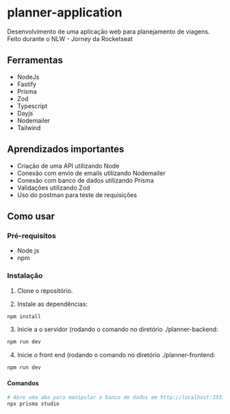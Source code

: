 # planner-application
Desenvolvimento de uma aplicação web para planejamento de viagens. Feito durante o NLW - Jorney da Rocketseat
## Ferramentas

- NodeJs
- Fastify
- Prisma
- Zod
- Typescript
- Dayjs
- Nodemailer
- Tailwind

## Aprendizados importantes

- Criação de uma API utilizando Node
- Conexão com envio de emails utilizando Nodemailer
- Conexão com banco de dados utilizando Prisma
- Validações utilizando Zod
- Uso do postman para teste de requisições
  

## Como usar

### Pré-requisitos

- Node.js
- npm

### Instalação

1. Clone o repositório.

2. Instale as dependências:

```bash
npm install
```

3. Inicie a o servidor (rodando o comando no diretório ./planner-backend:
```bash
npm run dev
```
4. Inicie o front end  (rodando o comando no diretório ./planner-frontend:
```bash
npm run dev
```

#### Comandos

```bash
# Abre uma aba para manipular o banco de dados em http://localhost:3333
npx prisma studio
```


